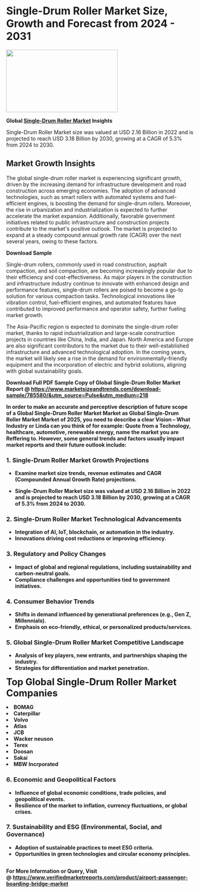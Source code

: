 <H1>Single-Drum Roller Market Size, Growth and Forecast from 2024 - 2031</H1><img class="aligncenter size-medium wp-image-584254" src="https://thirdeyenews.in/wp-content/uploads/2024/09/Global-Market-Research-300x168.jpeg" alt="" width="300" height="168" /><p><strong>Global&nbsp;<a href="https://www.marketsizeandtrends.com/download-sample/785580/&amp;utm_source=Pulse&amp;utm_medium=218">Single-Drum Roller Market</a> Insights</strong></p><p>Single-Drum Roller Market size was valued at USD 2.16 Billion in 2022 and is projected to reach USD 3.18 Billion by 2030, growing at a CAGR of 5.3% from 2024 to 2030.</p><p><h2>Market Growth Insights</h2> <p>The global single-drum roller market is experiencing significant growth, driven by the increasing demand for infrastructure development and road construction across emerging economies. The adoption of advanced technologies, such as smart rollers with automated systems and fuel-efficient engines, is boosting the demand for single-drum rollers. Moreover, the rise in urbanization and industrialization is expected to further accelerate the market expansion. Additionally, favorable government initiatives related to public infrastructure and construction projects contribute to the market's positive outlook. The market is projected to expand at a steady compound annual growth rate (CAGR) over the next several years, owing to these factors.</p> <p><strong>Download Sample</strong></p> <p>Single-drum rollers, commonly used in road construction, asphalt compaction, and soil compaction, are becoming increasingly popular due to their efficiency and cost-effectiveness. As major players in the construction and infrastructure industry continue to innovate with enhanced design and performance features, single-drum rollers are poised to become a go-to solution for various compaction tasks. Technological innovations like vibration control, fuel-efficient engines, and automated features have contributed to improved performance and operator safety, further fueling market growth.</p> <p>The Asia-Pacific region is expected to dominate the single-drum roller market, thanks to rapid industrialization and large-scale construction projects in countries like China, India, and Japan. North America and Europe are also significant contributors to the market due to their well-established infrastructure and advanced technological adoption. In the coming years, the market will likely see a rise in the demand for environmentally-friendly equipment and the incorporation of electric and hybrid solutions, aligning with global sustainability goals.</p> <p><strong></p><p><span class=""><strong>Download Full PDF Sample Copy of Global Single-Drum Roller Market Report</strong> @ <a href="https://www.marketsizeandtrends.com/download-sample/785580/&amp;utm_source=Pulse&amp;utm_medium=218" target="_blank">https://www.marketsizeandtrends.com/download-sample/785580/&amp;utm_source=Pulse&amp;utm_medium=218</a></span></p><p>In order to make an accurate and perceptive description of future scope of a Global&nbsp;Single-Drum Roller Market Market as Global&nbsp;Single-Drum Roller Market Market of 2025, you need to describe a clear Vision &ndash; What Industry or Linda can you think of for example: Quote from a Technology, healthcare, automotive, renewable energy, name the market you are Reffering to. However, some general trends and factors usually impact market reports and their future outlook include:</p><h3>1.&nbsp;<strong>Single-Drum Roller Market Growth Projections</strong></h3><ul><li>Examine market size trends, revenue estimates and CAGR (Compounded Annual Growth Rate) projections.</li><li><p>Single-Drum Roller Market size was valued at USD 2.16 Billion in 2022 and is projected to reach USD 3.18 Billion by 2030, growing at a CAGR of 5.3% from 2024 to 2030.</p></li></ul><h3>2.&nbsp;<strong>Single-Drum Roller Market Technological Advancements</strong></h3><ul><li>Integration of AI, IoT, blockchain, or automation in the industry.</li><li>Innovations driving cost reductions or improving efficiency.</li></ul><h3>3.&nbsp;<strong>Regulatory and Policy Changes</strong></h3><ul><li>Impact of global and regional regulations, including sustainability and carbon-neutral goals.</li><li>Compliance challenges and opportunities tied to government initiatives.</li></ul><h3>4.&nbsp;<strong>Consumer Behavior Trends</strong></h3><ul><li>Shifts in demand influenced by generational preferences (e.g., Gen Z, Millennials).</li><li>Emphasis on eco-friendly, ethical, or personalized products/services.</li></ul><h3>5.&nbsp;<strong>Global Single-Drum Roller Market Competitive Landscape</strong></h3><ul><li>Analysis of key players, new entrants, and partnerships shaping the industry.</li><li>Strategies for differentiation and market penetration.</li></ul><p data-pm-slice="1 1 []"><span style="color: inherit; font-family: inherit; font-size: 25px;">Top Global Single-Drum Roller Market Companies</span></p><div class="" data-test-id=""><p><li>BOMAG</li><li> Caterpillar</li><li> Volvo</li><li> Atlas</li><li> JCB</li><li> Wacker neuson</li><li> Terex</li><li> Doosan</li><li> Sakai</li><li> MBW Incrporated</li></p></div><h3>6.&nbsp;<strong>Economic and Geopolitical Factors</strong></h3><ul><li>Influence of global economic conditions, trade policies, and geopolitical events.</li><li>Resilience of the market to inflation, currency fluctuations, or global crises.</li></ul><h3>7.&nbsp;<strong>Sustainability and ESG (Environmental, Social, and Governance)</strong></h3><ul><li>Adoption of sustainable practices to meet ESG criteria.</li><li>Opportunities in green technologies and circular economy principles.</li></ul><h2><strong style="font-size: 14px;">For More Information or Query, Visit @&nbsp;</strong><a style="background-color: #ffffff; font-size: 14px;" href="https://www.marketsizeandtrends.com/report/single-drum-roller-market/" target="_blank">https://www.verifiedmarketreports.com/product/airport-passenger-boarding-bridge-market</a></h2>
